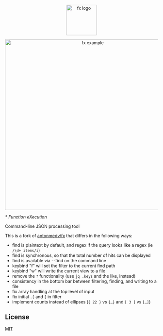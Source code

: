 <p align="center"><img src="https://medv.io/assets/fx-logo.png" height="100" alt="fx logo"></p>
<p align="center"><img src="https://medv.io/assets/fx.gif" width="562" alt="fx example"></p>

_* Function eXecution_

Command-line JSON processing tool

This is a fork of [antonmedv/fx](https://github.com/antonmedv/fx) that differs in the following ways:

- find is plaintext by default, and regex if the query looks like a regex (ie `/\d+ items/i`)
- find is synchronous, so that the total number of hits can be displayed
- find is available via --find on the command line
- keybind "f" will set the filter to the current find path
- keybind "w" will write the current view to a file
- remove the `?` functionality (use `jq .keys` and the like, instead)
- consistency in the bottom bar between filtering, finding, and writing to a file
- fix array handling at the top level of input
- fix initial `.[` and `[` in filter
- implement counts instead of ellipses (`{ 22 }` vs `{…}` and `[ 3 ]` vs `[…]`)

## License

[MIT](https://github.com/antonmedv/fx/blob/master/LICENSE)  
